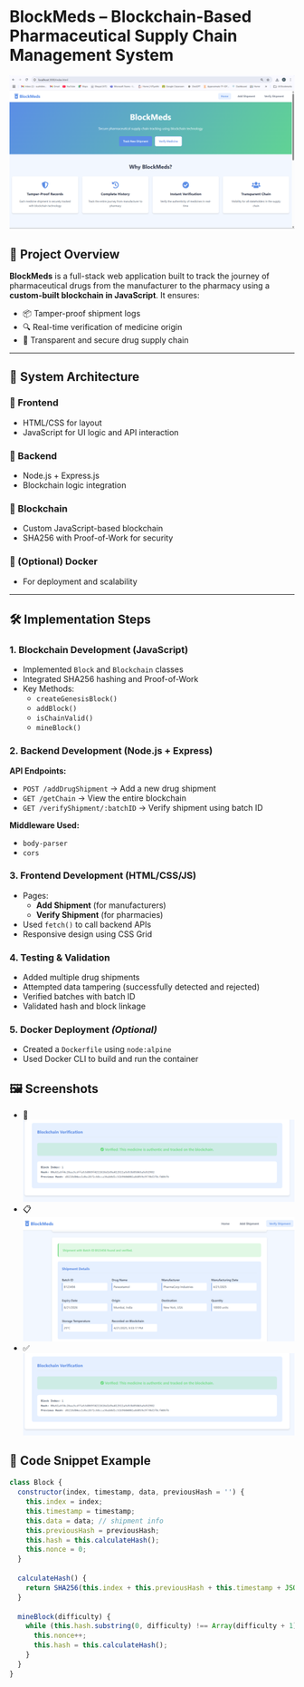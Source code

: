 # BlockMeds – Blockchain-Based Pharmaceutical Supply Chain Management System

![ BlockMeds Banner](Images/Dashboard.png)

## 🚀 Project Overview

**BlockMeds** is a full-stack web application built to track the journey of pharmaceutical drugs from the manufacturer to the pharmacy using a **custom-built blockchain in JavaScript**. It ensures:

- 📦 Tamper-proof shipment logs  
- 🔍 Real-time verification of medicine origin  
- 🔐 Transparent and secure drug supply chain  

---

## 🧱 System Architecture

### 🔹 Frontend
- HTML/CSS for layout
- JavaScript for UI logic and API interaction

### 🔹 Backend
- Node.js + Express.js
- Blockchain logic integration

### 🔹 Blockchain
- Custom JavaScript-based blockchain
- SHA256 with Proof-of-Work for security

### 🔹 (Optional) Docker
- For deployment and scalability

---

## 🛠️ Implementation Steps

### 1. Blockchain Development (JavaScript)
- Implemented `Block` and `Blockchain` classes
- Integrated SHA256 hashing and Proof-of-Work
- Key Methods:
  - `createGenesisBlock()`
  - `addBlock()`
  - `isChainValid()`
  - `mineBlock()`

### 2. Backend Development (Node.js + Express)
**API Endpoints:**
- `POST /addDrugShipment` → Add a new drug shipment
- `GET /getChain` → View the entire blockchain
- `GET /verifyShipment/:batchID` → Verify shipment using batch ID

**Middleware Used:**
- `body-parser`
- `cors`

### 3. Frontend Development (HTML/CSS/JS)
- Pages:
  - **Add Shipment** (for manufacturers)
  - **Verify Shipment** (for pharmacies)
- Used `fetch()` to call backend APIs
- Responsive design using CSS Grid

### 4. Testing & Validation
- Added multiple drug shipments
- Attempted data tampering (successfully detected and rejected)
- Verified batches with batch ID
- Validated hash and block linkage

### 5. Docker Deployment *(Optional)*
- Created a `Dockerfile` using `node:alpine`
- Used Docker CLI to build and run the container


## 🖼️ Screenshots 

- 🔗 ![Blockchain chain visualization](Images/Verificationsuccessfailurescreen.png) 
- 📋 ![ Drug shipment form](Images/Drug_shipment_form.png) 
- ✅ ![Verification success/failure screen](Images/Verificationsuccessfailurescreen.png) 

## 🧾 Code Snippet Example

```javascript
class Block {
  constructor(index, timestamp, data, previousHash = '') {
    this.index = index;
    this.timestamp = timestamp;
    this.data = data; // shipment info
    this.previousHash = previousHash;
    this.hash = this.calculateHash();
    this.nonce = 0;
  }

  calculateHash() {
    return SHA256(this.index + this.previousHash + this.timestamp + JSON.stringify(this.data) + this.nonce).toString();
  }

  mineBlock(difficulty) {
    while (this.hash.substring(0, difficulty) !== Array(difficulty + 1).join("0")) {
      this.nonce++;
      this.hash = this.calculateHash();
    }
  }
}
